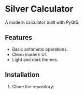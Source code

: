 # Silver Calculator

A modern calculator built with PyQt5.

## Features
- Basic arithmetic operations.
- Clean modern UI.
- Light and dark themes.

## Installation

1. Clone the repository:
